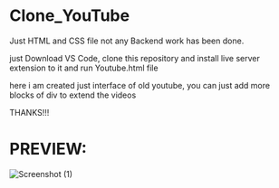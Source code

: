 # Clone_YouTube
Just HTML and CSS file not any Backend work has been done.

just Download VS Code, clone this repository and install live server extension to it and run Youtube.html file

here i am created just interface of old youtube,
you can just add more blocks of div to extend the videos

THANKS!!!

# PREVIEW:
![Screenshot (1)](https://user-images.githubusercontent.com/112809210/205055340-2acd236e-d6b3-4e94-a967-b661c131b2ee.png)

